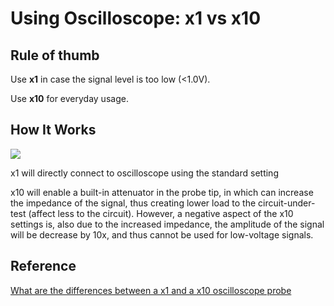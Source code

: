 # Using Oscilloscope: x1 vs x10

## Rule of thumb

Use **x1** in case the signal level is too low (<1.0V).

Use **x10** for everyday usage.



## How It Works

![](https://www.electronics-notes.com/images/oscilloscope-probe-x10-circuit-01.svg)

x1 will directly connect to oscilloscope using the standard setting

x10 will enable a built-in attenuator in the probe tip, in which can increase the impedance of the signal, thus creating lower load to the circuit-under-test (affect less to the circuit). However, a negative aspect of the x10 settings is, also due to the increased impedance, the amplitude of the signal will be decrease by 10x, and thus cannot be used for low-voltage signals.

## Reference

[What are the differences between a x1 and a x10 oscilloscope probe](https://electronics.stackexchange.com/questions/525712/what-are-the-differences-between-a-x1-and-a-x10-osciloscope-probe)
